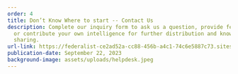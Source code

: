 ```yaml
---
order: 4
title: Don’t Know Where to start -- Contact Us
description: Complete our inquiry form to ask us a question, provide feedback,
  or contribute your own intelligence for further distribution and knowledge
  sharing.
url-link: https://federalist-ce2ad52a-cc88-456b-a4c1-74c6e5887c73.sites.pages.cloud.gov/preview/gsa/itvmo/main-itvmo-redesign-up-to-date/contact-us-contribute/?tabName=contact-us-header#:~:text=Contributes,Contact
publication-date: September 22, 2023
background-image: assets/uploads/helpdesk.jpeg
---
```


